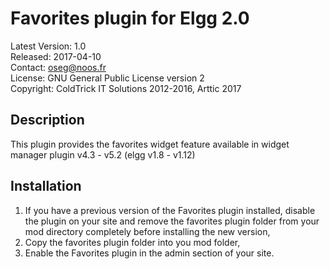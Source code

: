Favorites plugin for Elgg 2.0
=============================

Latest Version: 1.0  
Released: 2017-04-10  
Contact: oseg@noos.fr  
License: GNU General Public License version 2  
Copyright: ColdTrick IT Solutions 2012-2016, Arttic 2017


Description
-----------

This plugin provides the favorites widget feature available in widget manager plugin v4.3 - v5.2 (elgg v1.8 - v1.12)


Installation
------------

1. If you have a previous version of the Favorites plugin installed, disable the plugin on your site and remove the favorites plugin folder from your mod directory completely before installing the new version,
2. Copy the favorites plugin folder into you mod folder,
3. Enable the Favorites plugin in the admin section of your site.
